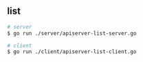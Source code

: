 ## list

```sh
# server
$ go run ./server/apiserver-list-server.go

# client
$ go run ./client/apiserver-list-client.go
```
